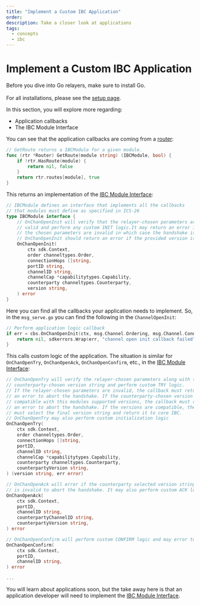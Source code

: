 ```yaml
---
title: "Implement a Custom IBC Application"
order:
description: Take a closer look at applications
tags: 
  - concepts
  - ibc
---
```


<!-- DO NOT INCLUDE -->

# Implement a Custom IBC Application

<HighlightBox type="prerequisite">

Before you dive into Go relayers, make sure to install Go.
<br/><br/>
For all installations, please see the [setup page](../3-my-own-chain/setup.md).

</HighlightBox>

<HighlightBox type="learning">

In this section, you will explore more regarding:

* Application callbacks
* The IBC Module Interface

</HighlightBox>

You can see that the application callbacks are coming from a [router](https://github.com/cosmos/ibc-go/blob/main/modules/core/05-port/types/router.go):

```go
// GetRoute returns a IBCModule for a given module.
func (rtr *Router) GetRoute(module string) (IBCModule, bool) {
    if !rtr.HasRoute(module) {
        return nil, false
    }
    return rtr.routes[module], true
}
```

This returns an implementation of the [IBC Module Interface](https://github.com/cosmos/ibc-go/blob/main/modules/core/05-port/types/module.go):

```go
// IBCModule defines an interface that implements all the callbacks
// that modules must define as specified in ICS-26
type IBCModule interface {
    // OnChanOpenInit will verify that the relayer-chosen parameters are
    // valid and perform any custom INIT logic.It may return an error if
    // the chosen parameters are invalid in which case the handshake is aborted.
    // OnChanOpenInit should return an error if the provided version is invalid.
    OnChanOpenInit(
        ctx sdk.Context,
        order channeltypes.Order,
        connectionHops []string,
        portID string,
        channelID string,
        channelCap *capabilitytypes.Capability,
        counterparty channeltypes.Counterparty,
        version string,
    ) error
}
```

Here you can find all the callbacks your application needs to implement. So, in the `msg_serve.go` you can find the following in the `ChannelOpenInit`:

```go
// Perform application logic callback
if err = cbs.OnChanOpenInit(ctx, msg.Channel.Ordering, msg.Channel.ConnectionHops, msg.PortId, channelID, cap, msg.Channel.Counterparty, msg.Channel.Version); err != nil {
    return nil, sdkerrors.Wrap(err, "channel open init callback failed")
}
```

This calls custom logic of the application. The situation is similar for `OnChanOpenTry`, `OnChanOpenAck`, `OnChanOpenConfirm`, etc., in the [IBC Module Interface](https://github.com/cosmos/ibc-go/blob/main/modules/core/05-port/types/module.go):

```go
// OnChanOpenTry will verify the relayer-chosen parameters along with the
// counterparty-chosen version string and perform custom TRY logic.
// If the relayer-chosen parameters are invalid, the callback must return
// an error to abort the handshake. If the counterparty-chosen version is not
// compatible with this modules supported versions, the callback must return
// an error to abort the handshake. If the versions are compatible, the try callback
// must select the final version string and return it to core IBC.
// OnChanOpenTry may also perform custom initialization logic
OnChanOpenTry(
    ctx sdk.Context,
    order channeltypes.Order,
    connectionHops []string,
    portID,
    channelID string,
    channelCap *capabilitytypes.Capability,
    counterparty channeltypes.Counterparty,
    counterpartyVersion string,
) (version string, err error)

// OnChanOpenAck will error if the counterparty selected version string
// is invalid to abort the handshake. It may also perform custom ACK logic.
OnChanOpenAck(
    ctx sdk.Context,
    portID,
    channelID string,
    counterpartyChannelID string,
    counterpartyVersion string,
) error

// OnChanOpenConfirm will perform custom CONFIRM logic and may error to abort the handshake.
OnChanOpenConfirm(
    ctx sdk.Context,
    portID,
    channelID string,
) error

...
```

You will learn about applications soon, but the take away here is that an application developer will need to implement the [IBC Module Interface](https://github.com/cosmos/ibc-go/blob/main/modules/core/05-port/types/module.go).
